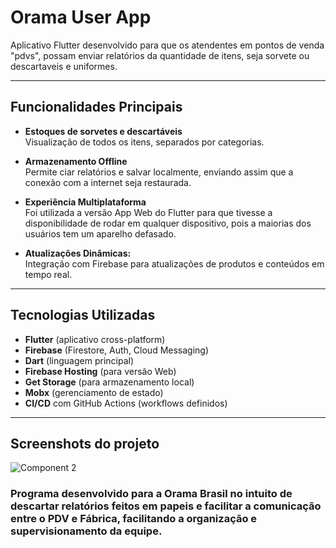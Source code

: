 # Orama User App

Aplicativo Flutter desenvolvido para que os atendentes em pontos de venda "pdvs", possam enviar relatórios da quantidade de itens, seja sorvete ou descartaveis e uniformes. 

---

## Funcionalidades Principais

- **Estoques de sorvetes e descartáveis**  
  Visualização de todos os itens, separados por categorias.

- **Armazenamento Offline**  
  Permite ciar relatórios e salvar localmente, enviando assim que a conexão com a internet seja restaurada.

- **Experiência Multiplataforma**  
  Foi utilizada a versão App Web do Flutter para que tivesse a disponibilidade de rodar em qualquer dispositivo, pois a maiorias dos usuários tem um aparelho defasado.

- **Atualizações Dinâmicas:**  
  Integração com Firebase para atualizações de produtos e conteúdos em tempo real.

---

## Tecnologias Utilizadas

- **Flutter** (aplicativo cross-platform)
- **Firebase** (Firestore, Auth, Cloud Messaging)
- **Dart** (linguagem principal)
- **Firebase Hosting** (para versão Web)
- **Get Storage** (para armazenamento local)
- **Mobx** (gerenciamento de estado)
- **CI/CD** com GitHub Actions (workflows definidos)

---

## Screenshots do projeto

![Component 2](https://github.com/user-attachments/assets/997e335d-7af4-4cb3-9ebe-98bc7acfd177)

### Programa desenvolvido para a Orama Brasil no intuito de descartar relatórios feitos em papeis e facilitar a comunicação entre o PDV e Fábrica, facilitando a organização e supervisionamento da equipe.
